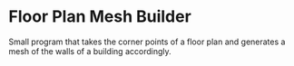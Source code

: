# Floor Plan Mesh Builder

Small program that takes the corner points of a floor plan and generates a mesh of the walls of a building accordingly.
